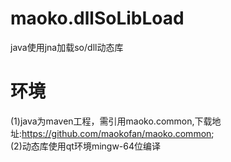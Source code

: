 # maoko.dllSoLibLoad
java使用jna加载so/dll动态库

# 环境
(1)java为maven工程，需引用maoko.common,下载地址:https://github.com/maokofan/maoko.common;  
(2)动态库使用qt环境mingw-64位编译
